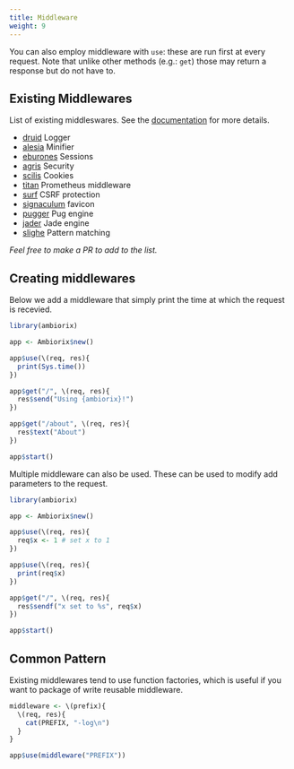 ```yaml
---
title: Middleware
weight: 9
---
```


You can also employ middleware with `use`: these are run first at every request. Note that unlike other methods (e.g.: `get`) those may return a response but do not have to.

## Existing Middlewares

List of existing middleswares. See the [documentation](/docs/middlewares)
for more details.

- [druid](https://github.com/ambiorix-web/druid) Logger
- [alesia](https://github.com/ambiorix-web/alesia) Minifier
- [eburones](https://github.com/ambiorix-web/eburones) Sessions
- [agris](https://github.com/ambiorix-web/druid) Security
- [scilis](https://github.com/ambiorix-web/scilis) Cookies
- [titan](https://github.com/ambiorix-web/titan) Prometheus middleware
- [surf](https://github.com/ambiorix-web/surf) CSRF protection
- [signaculum](https://github.com/ambiorix-web/signaculum) favicon
- [pugger](https://github.com/ambiorix-web/pugger) Pug engine
- [jader](https://github.com/ambiorix-web/jader) Jade engine
- [slighe](https://github.com/ambiorix-web/slighe) Pattern matching

_Feel free to make a PR to add to the list._

## Creating middlewares

Below we add a middleware that simply print the time at which the request is recevied.

```r
library(ambiorix)

app <- Ambiorix$new()

app$use(\(req, res){
  print(Sys.time())
})

app$get("/", \(req, res){
  res$send("Using {ambiorix}!")
})

app$get("/about", \(req, res){
  res$text("About")
})

app$start()
```

Multiple middleware can also be used. These can be used to modify add parameters to the request.

```r
library(ambiorix)

app <- Ambiorix$new()

app$use(\(req, res){
  req$x <- 1 # set x to 1
})

app$use(\(req, res){
  print(req$x)
})

app$get("/", \(req, res){
  res$sendf("x set to %s", req$x)
})

app$start()
```

## Common Pattern

Existing middlewares tend to use function factories, which is useful if you want to
package of write reusable middleware.

```r
middleware <- \(prefix){
  \(req, res){
    cat(PREFIX, "-log\n")
  }
}

app$use(middleware("PREFIX"))
```

